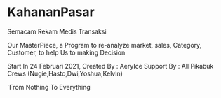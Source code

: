 # KahananPasar
Semacam Rekam Medis Transaksi

Our MasterPiece, a Program to re-analyze market, sales, Category, Customer, to help Us to making Decision

Start In 24 Februari 2021, 
Created By : AeryIce
Support By :  All Pikabuk Crews (Nugie,Hasto,Dwi,Yoshua,Kelvin)

`From Nothing To Everything

